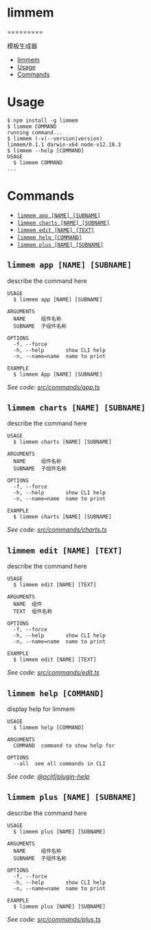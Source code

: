 # limmem
=========

模板生成器

<!-- toc -->
* [limmem](#limmem)
* [Usage](#usage)
* [Commands](#commands)
<!-- tocstop -->
# Usage
<!-- usage -->
```sh-session
$ npm install -g limmem
$ limmem COMMAND
running command...
$ limmem (-v|--version|version)
limmem/0.1.1 darwin-x64 node-v12.18.3
$ limmem --help [COMMAND]
USAGE
  $ limmem COMMAND
...
```
<!-- usagestop -->
# Commands
<!-- commands -->
* [`limmem app [NAME] [SUBNAME]`](#limmem-app-name-subname)
* [`limmem charts [NAME] [SUBNAME]`](#limmem-charts-name-subname)
* [`limmem edit [NAME] [TEXT]`](#limmem-edit-name-text)
* [`limmem help [COMMAND]`](#limmem-help-command)
* [`limmem plus [NAME] [SUBNAME]`](#limmem-plus-name-subname)

## `limmem app [NAME] [SUBNAME]`

describe the command here

```
USAGE
  $ limmem app [NAME] [SUBNAME]

ARGUMENTS
  NAME     组件名称
  SUBNAME  子组件名称

OPTIONS
  -f, --force
  -h, --help       show CLI help
  -n, --name=name  name to print

EXAMPLE
  $ limmem App [NAME] [SUBNAME]
```

_See code: [src/commands/app.ts](https://github.com/LimMem/limmem.git/limmem/blob/v0.1.1/src/commands/app.ts)_

## `limmem charts [NAME] [SUBNAME]`

describe the command here

```
USAGE
  $ limmem charts [NAME] [SUBNAME]

ARGUMENTS
  NAME     组件名称
  SUBNAME  子组件名称

OPTIONS
  -f, --force
  -h, --help       show CLI help
  -n, --name=name  name to print

EXAMPLE
  $ limmem charts [NAME] [SUBNAME]
```

_See code: [src/commands/charts.ts](https://github.com/LimMem/limmem.git/limmem/blob/v0.1.1/src/commands/charts.ts)_

## `limmem edit [NAME] [TEXT]`

describe the command here

```
USAGE
  $ limmem edit [NAME] [TEXT]

ARGUMENTS
  NAME  组件
  TEXT  组件名称

OPTIONS
  -f, --force
  -h, --help       show CLI help
  -n, --name=name  name to print

EXAMPLE
  $ limmem edit [NAME] [TEXT]
```

_See code: [src/commands/edit.ts](https://github.com/LimMem/limmem.git/limmem/blob/v0.1.1/src/commands/edit.ts)_

## `limmem help [COMMAND]`

display help for limmem

```
USAGE
  $ limmem help [COMMAND]

ARGUMENTS
  COMMAND  command to show help for

OPTIONS
  --all  see all commands in CLI
```

_See code: [@oclif/plugin-help](https://github.com/oclif/plugin-help/blob/v3.2.2/src/commands/help.ts)_

## `limmem plus [NAME] [SUBNAME]`

describe the command here

```
USAGE
  $ limmem plus [NAME] [SUBNAME]

ARGUMENTS
  NAME     组件名称
  SUBNAME  子组件名称

OPTIONS
  -f, --force
  -h, --help       show CLI help
  -n, --name=name  name to print

EXAMPLE
  $ limmem plus [NAME] [SUBNAME]
```

_See code: [src/commands/plus.ts](https://github.com/LimMem/limmem.git/limmem/blob/v0.1.1/src/commands/plus.ts)_
<!-- commandsstop -->
